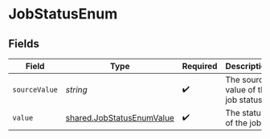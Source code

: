 # JobStatusEnum


## Fields

| Field                                                                         | Type                                                                          | Required                                                                      | Description                                                                   | Example                                                                       |
| ----------------------------------------------------------------------------- | ----------------------------------------------------------------------------- | ----------------------------------------------------------------------------- | ----------------------------------------------------------------------------- | ----------------------------------------------------------------------------- |
| `sourceValue`                                                                 | *string*                                                                      | :heavy_check_mark:                                                            | The source value of the job status.                                           | Published                                                                     |
| `value`                                                                       | [shared.JobStatusEnumValue](../../../sdk/models/shared/jobstatusenumvalue.md) | :heavy_check_mark:                                                            | The status of the job.                                                        | published                                                                     |